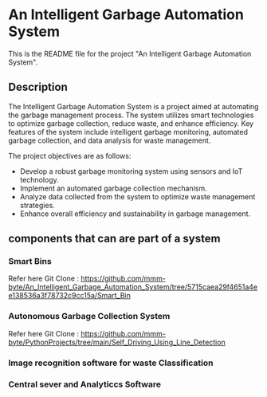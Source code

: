 # An Intelligent Garbage Automation System
This is the README file for the project "An Intelligent Garbage Automation System".

## Description
The Intelligent Garbage Automation System is a project aimed at automating the garbage management process. The system utilizes smart technologies to optimize garbage collection, reduce waste, and enhance efficiency. Key features of the system include intelligent garbage monitoring, automated garbage collection, and data analysis for waste management.

The project objectives are as follows:

* Develop a robust garbage monitoring system using sensors and IoT technology.
* Implement an automated garbage collection mechanism.
* Analyze data collected from the system to optimize waste management strategies.
* Enhance overall efficiency and sustainability in garbage management.

## components that can are part of a system

### Smart Bins
Refer here Git Clone : https://github.com/mmm-byte/An_Intelligent_Garbage_Automation_System/tree/5715caea29f4651a4ee138536a3f78732c9cc15a/Smart_Bin


### Autonomous Garbage Collection System
Refer here Git Clone : https://github.com/mmm-byte/PythonProjects/tree/main/Self_Driving_Using_Line_Detection

### Image recognition software for waste Classification


### Central sever and Analyticcs Software
